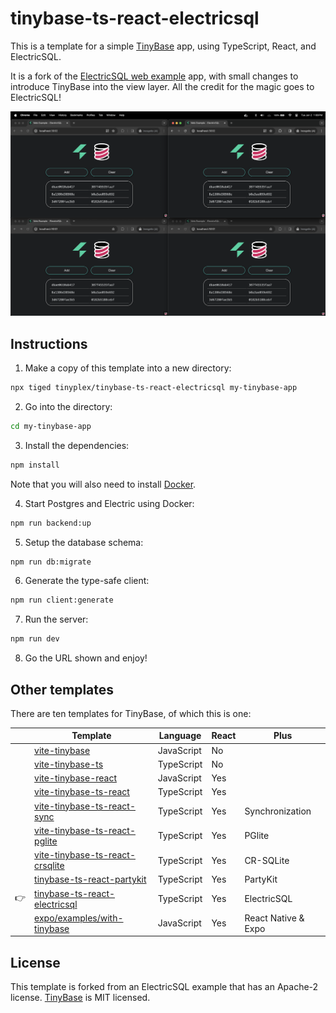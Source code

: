 # tinybase-ts-react-electricsql

This is a template for a simple [TinyBase](https://tinybase.org/) app, using
TypeScript, React, and ElectricSQL.

It is a fork of the [ElectricSQL web
example](https://github.com/electricsql/electric/tree/main/examples/web-wa-sqlite)
app, with small changes to introduce TinyBase into the view layer. All the
credit for the magic goes to ElectricSQL!

![A four-way sync between browsers](fourway.png)

## Instructions

1. Make a copy of this template into a new directory:

```sh
npx tiged tinyplex/tinybase-ts-react-electricsql my-tinybase-app
```

2. Go into the directory:

```sh
cd my-tinybase-app
```

3. Install the dependencies:

```sh
npm install
```

Note that you will also need to install [Docker](https://docs.docker.com/engine/install/).

4. Start Postgres and Electric using Docker:

```sh
npm run backend:up
```

5. Setup the database schema:

```sh
npm run db:migrate
```

6. Generate the type-safe client:

```sh
npm run client:generate
```

7. Run the server:

```sh
npm run dev
```

8. Go the URL shown and enjoy!

## Other templates

There are ten templates for TinyBase, of which this is one:

|     | Template                                                                                       | Language   | React | Plus                |
| --- | ---------------------------------------------------------------------------------------------- | ---------- | ----- | ------------------- |
|     | [vite-tinybase](https://github.com/tinyplex/vite-tinybase)                                     | JavaScript | No    |                     |
|     | [vite-tinybase-ts](https://github.com/tinyplex/vite-tinybase-ts)                               | TypeScript | No    |                     |
|     | [vite-tinybase-react](https://github.com/tinyplex/vite-tinybase-react)                         | JavaScript | Yes   |                     |
|     | [vite-tinybase-ts-react](https://github.com/tinyplex/vite-tinybase-ts-react)                   | TypeScript | Yes   |                     |
|     | [vite-tinybase-ts-react-sync](https://github.com/tinyplex/vite-tinybase-ts-react-sync)         | TypeScript | Yes   | Synchronization     |
|     | [vite-tinybase-ts-react-pglite](https://github.com/tinyplex/vite-tinybase-ts-react-pglite)     | TypeScript | Yes   | PGlite              |
|     | [vite-tinybase-ts-react-crsqlite](https://github.com/tinyplex/vite-tinybase-ts-react-crsqlite) | TypeScript | Yes   | CR-SQLite           |
|     | [tinybase-ts-react-partykit](https://github.com/tinyplex/tinybase-ts-react-partykit)           | TypeScript | Yes   | PartyKit            |
| 👉  | [tinybase-ts-react-electricsql](https://github.com/tinyplex/tinybase-ts-react-electricsql)     | TypeScript | Yes   | ElectricSQL         |
|     | [expo/examples/with-tinybase](https://github.com/expo/examples/tree/master/with-tinybase)      | JavaScript | Yes   | React Native & Expo |

## License

This template is forked from an ElectricSQL example that has an Apache-2
license. [TinyBase](https://github.com/tinyplex/tinybase/blob/main/LICENSE) is
MIT licensed.
